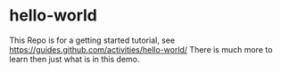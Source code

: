 # hello-world
This Repo is for a getting started tutorial, see https://guides.github.com/activities/hello-world/
There is much more to learn then just what is in this demo.

